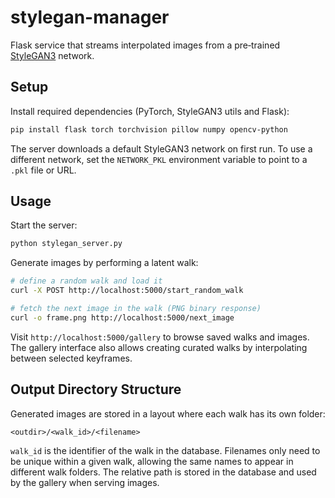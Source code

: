 # stylegan-manager

Flask service that streams interpolated images from a pre‑trained
[StyleGAN3](https://github.com/NVlabs/stylegan3) network.

## Setup

Install required dependencies (PyTorch, StyleGAN3 utils and Flask):

```bash
pip install flask torch torchvision pillow numpy opencv-python
```

The server downloads a default StyleGAN3 network on first run. To use a
different network, set the `NETWORK_PKL` environment variable to point to a
`.pkl` file or URL.

## Usage

Start the server:

```bash
python stylegan_server.py
```

Generate images by performing a latent walk:

```bash
# define a random walk and load it
curl -X POST http://localhost:5000/start_random_walk

# fetch the next image in the walk (PNG binary response)
curl -o frame.png http://localhost:5000/next_image
```

Visit `http://localhost:5000/gallery` to browse saved walks and images. The
gallery interface also allows creating curated walks by interpolating between
selected keyframes.

## Output Directory Structure

Generated images are stored in a layout where each walk has its own folder:

```
<outdir>/<walk_id>/<filename>
```

`walk_id` is the identifier of the walk in the database. Filenames only need to
be unique within a given walk, allowing the same names to appear in different
walk folders. The relative path is stored in the database and used by the
gallery when serving images.

